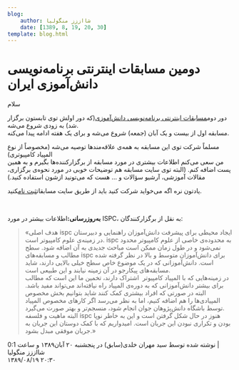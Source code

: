 ```yaml
---
blog:
    author: شااززز منگولیا
    date: [1389, 8, 19, 20, 30]
template: blog.html
---
```

# دومین مسابقات اینترنتی برنامه‌نویسی دانش‌آموزی ایران

<div class="cnt">
سلام<p>دور دوم<a href="http://ispc.schoolnet.ir/">مسابقات اینترنتی برنامه‌نویسی دانش‌آموزی</a>(که دور اولش توی تابستون برگزار شد) به زودی شروع می‌شه.<br/>مسابقه اول از بیست و یک آبان (جمعه) شروع می‌شه و برای یک هفته ادامه پیدا می‌کنه.</p>
<p>مسلماً شرکت توی این مسابقه به همه‌ی علاقه‌مندها توصیه می‌شه (مخصوصاً از نوع المپیاد کامپیوتری)<br/>من سعی می‌کنم اطلاعات بیشتری در مورد مسابقه از برگزارکننده‌ها بگیرم و به همین پست اضافه کنم. (البته توی سایت مسابقه هم توضیحات خوبی در مورد نحوه‌ی برگزاری، مقالات آموزشی، آرشیو سؤالات و ... هست که می‌تونید ازشون استفاده کنید.)</p>
<p>یادتون نره اگه می‌خواید شرکت کنید باید از طریق سایت مسابقات<a href="http://ispc.schoolnet.ir/user/register">ثبت نام</a>کنید.</p>
<p><br/></p>
<p><strong>به‌روز‌رسانی:</strong>اطلاعات بیشتر در مورد ISPC، به نقل از برگزارکنندگان:</p>
<div><blockquote>«هدف اصلی ispc ایجاد محیطی برای پیشرفت دانش‌آموزان 
راهنمایی و دبیرستان در زمینه‌ی علوم کامپیوتر است. ispc به محدوده‌ی خاصی 
از علوم کامپیوتر محدود نمی‌شود و در طول زمان ممکن است مباحث 
جدیدی به آن اضافه شود. سطح مطالب و مسابقه‌های ispc برای دانش‌آموزان 
متوسط و بالا در نظر گرفته شده است. دانش‌آموزانی که در یک موضوع 
خاص سطح خیلی بالایی دارند، شاید مسابقه‌های پیکارجو در آن زمینه نیابند و 
این طبیعی است.<br dir="RTL"/>در زمینه‌هایی که با المپیاد کامپیوتر  اشتراک دارند، 
تخمین ما این است که مطالب برای بیشتر دانش‌آموزانی که به دوره‌ی المپیاد 
راه نیافته‌اند می‌تواند مفید باشد. البته در صورتی که افراد بیشتری کمک کنند شاید 
بتوانیم بخش مخصوص المپیادی‌ها را هم اضافه کنیم، اما به نظر می‌رسد اگر 
کارهای مخصوص المپیاد توسط باشگاه دانش‌پژوهان جوان انجام شود، منسجم‌تر و بهتر صورت می‌گیرد.<br dir="RTL"/>البته ماهیت و فلسفه ispc هنوز در حال شکل گرفتن است و
 این به خاطر نوپا بودن و تکراری نبودن این جریان است. امیدواریم که با کمک
 دوستان این جریان به جریان موفقی مبدل بشود.»</blockquote></div>
<div class="postDesc">نوشته شده توسط سید مهران خلدی(سابق) در پنجشنبه ۲۰ آبان۱۳۸۹ و ساعت 0:1 
	 |</div>
</div>

<div class="blog-info">
    <div class="blog-author">شااززز منگولیا</div>
    <div class="blog-date">۱۳۸۹/۰۸/۱۹ ۲۰:۳۰</div>
</div>

